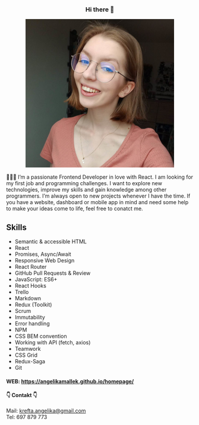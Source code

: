 ### <div align="center">Hi there 👋 </div>

<div align="center"><img src="person.jpg" width="400" alt="Patryk Krawczyk's Dev Card"/></div>

👨🏻‍💻 I’m a passionate Frontend Developer in love with React. I am looking for my first job and programming challenges. I want to explore new technologies, improve my skills and gain knowledge among other programmers. I’m always open to new projects whenever I have the time. If you have a website, dashboard or mobile app in mind and need some help to make your ideas come to life, feel free to conatct me.

## Skills
- Semantic & accessible HTML
- React
- Promises, Async/Await
- Responsive Web Design
- React Router
- GitHub Pull Requests & Review
- JavaScript: ES6+
- React Hooks
- Trello
- Markdown
- Redux (Toolkit)
- Scrum
- Immutability
- Error handling
- NPM
- CSS BEM convention
- Working with API (fetch, axios)
- Teamwork
- CSS Grid
- Redux-Saga
- Git

#### WEB: https://angelikamallek.github.io/homepage/

#### 👇 Contakt 👇

Mail: [krefta.angelika@gmail.com](mailto:krefta.angelika@gmail.com) <br>
Tel: 697 879 773
<!--
**AngelikaMallek/AngelikaMallek** is a ✨ _special_ ✨ repository because its `README.md` (this file) appears on your GitHub profile.

Here are some ideas to get you started:

- 🔭 I’m currently working on ...
- 🌱 I’m currently learning ...
- 👯 I’m looking to collaborate on ...
- 🤔 I’m looking for help with ...
- 💬 Ask me about ...
- 📫 How to reach me: ...
- 😄 Pronouns: ...
- ⚡ Fun fact: ...
-->
